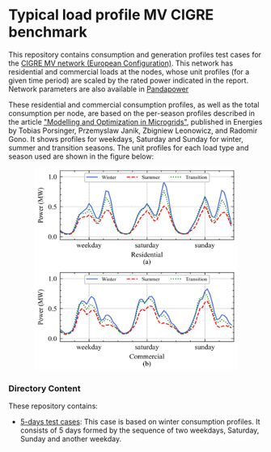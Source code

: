 # Typical load profile MV CIGRE benchmark

This repository contains consumption and generation profiles test cases for the [CIGRE MV network (European Configuration)](https://www.e-cigre.org/publications/detail/575-benchmark-systems-for-network-integration-of-renewable-and-distributed-energy-resources.html). This network has residential and commercial loads at the nodes, whose unit profiles (for a given time period) are scaled by the rated power indicated in the report. Network parameters are also available in [Pandapower](https://pandapower.readthedocs.io/en/v2.1.0/networks/cigre.html)

These residential and commercial consumption profiles, as well as the total consumption per node, are based on the per-season profiles described in the article ["Modelling and Optimization in Microgrids"](https://www.mdpi.com/1996-1073/10/4/523), published in Energies by Tobias Porsinger, Przemyslaw Janik, Zbigniew Leonowicz, and Radomir Gono. It shows profiles for weekdays, Saturday and Sunday for winter, summer and transition seasons. The unit profiles for each load type and season used are shown in the figure below:


<p align="center" width="100%">
    <img src="https://github.com/CarlosGS20/Typical-load-profile-MV-CIGRE-benchmark/blob/main/Profiles_consumption_disaggregation.jpg" width="400" height="400">
</p>


### Directory Content

These repository contains:

- [5-days test cases](https://github.com/CarlosGS20/Typical-load-profile-MV-CIGRE-benchmark/tree/main/5-days%20test%20case): This case is based on winter consumption profiles. It consists of 5 days formed by the sequence of two weekdays, Saturday, Sunday and another weekday.

